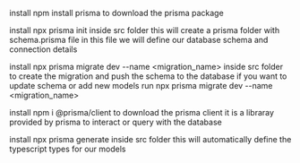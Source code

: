install npm install prisma to download the prisma package

install npx prisma init inside src folder this will create a prisma folder with schema.prisma file in this file we will define our database schema and connection details 

install npx prisma migrate dev --name <migration_name> inside src folder to create the migration and push the schema to the database
if you want to update schema or add new models run npx prisma migrate dev --name <migration_name>

install npm i @prisma/client to download the prisma client it is a libraray provided by prisma to interact or query with the database

install npx prisma generate inside src folder this will automatically define the typescript types for our models   

